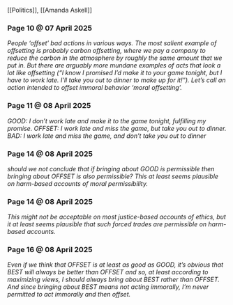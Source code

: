 [[Politics]], [[Amanda Askell]]

### Page 10 @ 07 April 2025 
*People ‘offset’ bad actions in various ways. The most salient example of offsetting is probably carbon offsetting, where we pay a company to reduce the carbon in the atmosphere by roughly the same amount that we put in. But there are arguably more mundane examples of acts that look a lot like offsetting (“I know I promised I’d make it to your game tonight, but I have to work late. I’ll take you out to dinner to make up for it!”). Let’s call an action intended to offset immoral behavior ‘moral offsetting’.*
### Page 11 @ 08 April 2025
*GOOD: I don’t work late and make it to the game tonight, fulfilling my promise.
OFFSET: I work late and miss the game, but take you out to dinner.
BAD: I work late and miss the game, and don’t take you out to dinner*
### Page 14 @ 08 April 2025
*should we not conclude that if bringing about GOOD is permissible then bringing about OFFSET is also permissible? This at least seems plausible on harm-based accounts of moral permissibility.*
### Page 14 @ 08 April 2025 
*This might not be acceptable on most justice-based accounts of ethics, but it at least seems plausible that such forced trades are permissible on harm-based accounts.*
### Page 16 @ 08 April 2025 
*Even if we think that OFFSET is at least as good as GOOD, it’s obvious that BEST will always be better than OFFSET and so, at least according to maximizing views, I should always bring about BEST rather than OFFSET. And since bringing about BEST means not acting immorally, I’m never permitted to act immorally and then offset.*